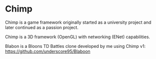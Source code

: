 # Chimp

Chimp is a game framework originally started as a university project and later continued as a passion project.

Chimp is a 3D framework (OpenGL) with networking (ENet) capabilities.

Blabon is a Bloons TD Battles clone developed by me using Chimp v1: https://github.com/underscore95/Blaboon

